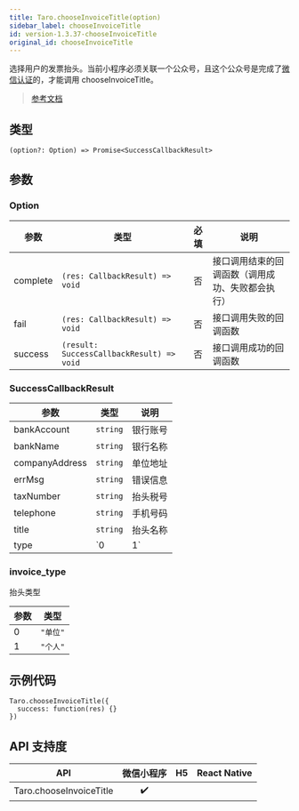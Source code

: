 ```yaml
---
title: Taro.chooseInvoiceTitle(option)
sidebar_label: chooseInvoiceTitle
id: version-1.3.37-chooseInvoiceTitle
original_id: chooseInvoiceTitle
---
```


选择用户的发票抬头。当前小程序必须关联一个公众号，且这个公众号是完成了[微信认证](https://mp.weixin.qq.com/wiki?t=resource/res_main&id=mp1496554031_RD4xe)的，才能调用 chooseInvoiceTitle。

> [参考文档](https://developers.weixin.qq.com/miniprogram/dev/api/open-api/invoice/wx.chooseInvoiceTitle.html)

## 类型

```tsx
(option?: Option) => Promise<SuccessCallbackResult>
```

## 参数

### Option

| 参数 | 类型 | 必填 | 说明 |
| --- | --- | :---: | --- |
| complete | `(res: CallbackResult) => void` | 否 | 接口调用结束的回调函数（调用成功、失败都会执行） |
| fail | `(res: CallbackResult) => void` | 否 | 接口调用失败的回调函数 |
| success | `(result: SuccessCallbackResult) => void` | 否 | 接口调用成功的回调函数 |

### SuccessCallbackResult

| 参数 | 类型 | 说明 |
| --- | --- | --- |
| bankAccount | `string` | 银行账号 |
| bankName | `string` | 银行名称 |
| companyAddress | `string` | 单位地址 |
| errMsg | `string` | 错误信息 |
| taxNumber | `string` | 抬头税号 |
| telephone | `string` | 手机号码 |
| title | `string` | 抬头名称 |
| type | `0 | 1` | 抬头类型 |

### invoice_type

抬头类型

| 参数 | 类型 |
| --- | --- |
| 0 | `"单位"` |
| 1 | `"个人"` |

## 示例代码

```tsx
Taro.chooseInvoiceTitle({
  success: function(res) {}
})
```

## API 支持度

| API | 微信小程序 | H5 | React Native |
| :---: | :---: | :---: | :---: |
| Taro.chooseInvoiceTitle | ✔️ |  |  |
